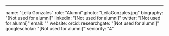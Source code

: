 ---
name: "Leila Gonzales"
role: "Alumni"
photo: "LeilaGonzales.jpg"
biography: "[Not used for alumni]"
linkedin: "[Not used for alumni]"
twitter: "[Not used for alumni]"
email: ""
website:
orcid:
researchgate: "[Not used for alumni]"
googlescholar: "[Not used for alumni]"
seniority: "4"
